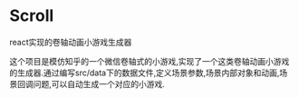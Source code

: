 # Scroll
react实现的卷轴动画小游戏生成器

这个项目是模仿知乎的一个微信卷轴式的小游戏,实现了一个这类卷轴动画小游戏的生成器.通过编写src/data下的数据文件,定义场景参数,场景内部对象和动画,场景回调问题,可以自动生成一个对应的小游戏.

